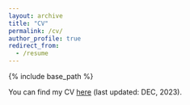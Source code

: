 ```yaml
---
layout: archive
title: "CV"
permalink: /cv/
author_profile: true
redirect_from:
  - /resume
---
```


{% include base_path %}

You can find my CV [here](../files/Resume-Zanming%20Huang%20(2023%20DEC).pdf) (last updated: DEC, 2023).
